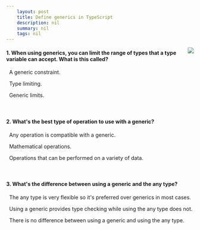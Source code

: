 ```yaml
---
    layout: post
    title: Define generics in TypeScript 
    description: nil
    summary: nil
    tags: nil
---
```



 <a target="_blank" href="https://docs.microsoft.com/en-us/learn/modules/typescript-generics/7-knowledge-check/"><i class="fas fa-external-link-alt"></i> </a>
 <img align="right" src="https://docs.microsoft.com/en-us/learn/achievements/typescript/typescript-generics.svg">
####  1. When using generics, you can limit the range of types that a type variable can accept. What is this called?


<i class='fas fa-check-square' style='color: Dodgerblue;'></i> &nbsp;&nbsp;A generic constraint.

<i class='far fa-square'></i> &nbsp;&nbsp;Type limiting.

<i class='far fa-square'></i> &nbsp;&nbsp;Generic limits.
<br />
<br />
<br />

####  2. What's the best type of operation to use with a generic?


<i class='far fa-square'></i> &nbsp;&nbsp;Any operation is compatible with a generic.

<i class='far fa-square'></i> &nbsp;&nbsp;Mathematical operations.

<i class='fas fa-check-square' style='color: Dodgerblue;'></i> &nbsp;&nbsp;Operations that can be performed on a variety of data.
<br />
<br />
<br />

####  3. What's the difference between using a generic and the any type?


<i class='far fa-square'></i> &nbsp;&nbsp;The any type is very flexible so it's preferred over generics in most cases.

<i class='fas fa-check-square' style='color: Dodgerblue;'></i> &nbsp;&nbsp;Using a generic provides type checking while using the any type does not.

<i class='far fa-square'></i> &nbsp;&nbsp;There is no difference between using a generic and using the any type.
<br />
<br />
<br />
